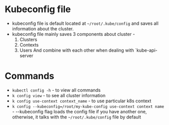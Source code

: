 # Kubeconfig file
- kubeconfig file is default located at `~/root/.kube/config` and saves all information about the cluster.
- kubeconfig file mainly saves 3 components about cluster -
  1. Clusters
  2. Contexts
  3. Users
  And combine with each other when dealing with `kube-api-server

# Commands 
- `kubectl config -h` - to view all commands
-  `k config view` - to see all cluster information
-  `k config use-context context_name` - to use particular k8s context
-  `k config --kubeconfig=/root/my-kube-config use-context context name` -  --kubeconfig flag loads the config file if you have another one, otherwise, it talks with the `~/root/.kube/config` file by default 
